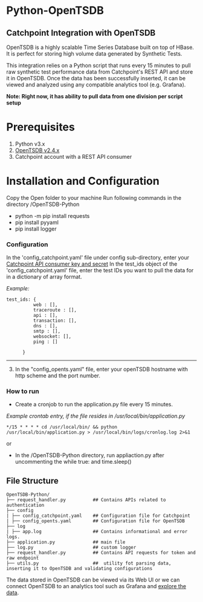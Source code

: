# Python-OpenTSDB
Catchpoint Integration with OpenTSDB
---
OpenTSDB is a highly scalable Time Series Database built on top of HBase. It is perfect for storing high volume data generated by Synthetic Tests.

This integration relies on a Python script that runs every 15 minutes to pull raw synthetic test performance data from Catchpoint's REST API and store it in OpenTSDB. Once the data has been successfully inserted, it can be viewed and analyzed using any compatible analytics tool (e.g. Grafana). 

**Note: Right now, it has ability to pull data from one division per script setup**

# Prerequisites

1. Python v3.x
2. [OpenTSDB v2.4.x](http://opentsdb.net/)
3. Catchpoint account with a REST API consumer

# Installation and Configuration

Copy the Open folder to your machine
Run following commands in the directory /OpenTSDB-Python
   - python -m pip install requests
   - pip install pyyaml
   - pip install logger

### Configuration
In the 'config_catchpoint.yaml' file under config sub-directory, enter your [Catchpoint API consumer key and secret](https://portal.catchpoint.com/ui/Content/Administration/ApiDetail.aspx)
In the test_ids object of the 'config_catchpoint.yaml' file, enter the test IDs you want to pull the data for in a dictionary of array format.

*Example:*

    test_ids: { 
              web : [],
              traceroute : [], 
              api : [],
              transaction: [],
              dns : [],
              smtp : [],
              websocket: [],
              ping : []
              
          }
---       
3. In the "config_opents.yaml" file, enter your openTSDB hostname with http scheme and the port number.

### How to run

- Create a cronjob to run the application.py file every 15 minutes.

*Example crontab entry, if the file resides in /usr/local/bin/application.py*

`*/15 * * * * cd /usr/local/bin/ && python /usr/local/bin/application.py > /usr/local/bin/logs/cronlog.log 2>&1`

or 

- In the /OpenTSDB-Python directory, run appliaction.py after uncommenting the while true: and time.sleep()

## File Structure

    OpenTSDB-Python/
    ├── request_handler.py          ## Contains APIs related to authentication       
    ├── config
    | ├── config_catchpoint.yaml    ## Configuration file for Catchpoint 
    | ├── config_opents.yaml        ## Configuration file for OpenTSDB
    ├── log
    | ├── app.log                   ## Contains informational and error logs. 
    ├── application.py              ## main file
    ├── log.py                      ## custom logger
    ├── request_handler.py          ## Contains API requests for token and raw endpoint 
    ├── utils.py                    ##  utility fot parsing data, inserting it to OpenTSDB and validating configurations

The data stored in OpenTSDB can be viewed via its Web UI or we can connect OpenTSDB to an analytics tool such as Grafana and [explore the data](https://grafana.com/docs/grafana/latest/datasources/graphite/).


   
